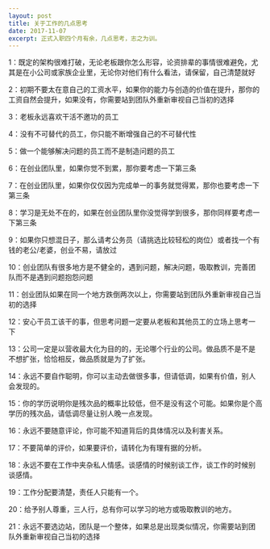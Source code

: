 ```yaml
---
layout: post
title: 关于工作的几点思考
date: 2017-11-07
excerpt: 正式入职四个月有余，几点思考，志之为训。
---
```




1：既定的架构很难打破，无论老板跟你怎么形容，论资排辈的事情很难避免，尤其是在小公司或家族企业里，无论你对他们有什么看法，请保留，自己清楚就好

2：初期不要太在意自己的工资水平，如果你的能力与创造的价值在提升，那你的工资自然会提升，如果没有，你需要站到团队外重新审视自己当初的选择

3：老板永远喜欢干活不邀功的员工

4：没有不可替代的员工，你只能不断增强自己的不可替代性

5：做一个能够解决问题的员工而不是制造问题的员工

6：在创业团队里，如果你觉不到累，那你要考虑一下第三条

7：在创业团队里，如果你仅仅因为完成单一的事务就觉得累，那你也要考虑一下第三条

8：学习是无处不在的，如果在创业团队里你没觉得学到很多，那你同样要考虑一下第三条

9：如果你只想混日子，那么请考公务员（请挑选比较轻松的岗位）或者找一个有钱的老公/老婆，创业不易，请放过

10：创业团队有很多地方是不健全的，遇到问题，解决问题，吸取教训，完善团队而不是遇到问题抱怨问题

11：创业团队如果在同一个地方跌倒两次以上，你需要站到团队外重新审视自己当初的选择

12：安心干员工该干的事，但思考问题一定要从老板和其他员工的立场上思考一下

13：公司一定是以营收最大化为目的的，无论哪个行业的公司。做品质不是不是不想扩张，恰恰相反，做品质就是为了扩张。

14：永远不要自作聪明，你可以主动去做很多事，但请低调，如果有价值，别人会发现的。

15：你的学历说明你是残次品的概率比较低，但不是没有这个可能。如果你是个高学历的残次品，请低调尽量让别人晚一点发现。

16：永远不要随意评论，你可能不知道背后的具体情况以及利害关系。

17：不要简单的评价，如果要评价，请转化为有理有据的分析。

18：永远不要在工作中夹杂私人情感。谈感情的时候别谈工作，谈工作的时候别谈感情。

19：工作分配要清楚，责任人只能有一个。

20：给予别人尊重，三人行，总有你可以学习的地方或吸取教训的地方。

21：永远不要选边站，团队是一个整体，如果总是出现类似情况，你需要站到团队外重新审视自己当初的选择